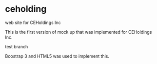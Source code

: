 

# ceholding
web site for CEHoldings Inc

This is the first version of mock up that was implemented for CEHoldings Inc.

test branch

Boostrap 3 and HTML5 was used to implement this.
